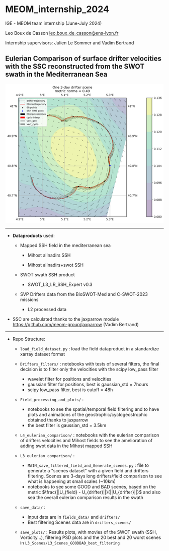 # MEOM_internship_2024

IGE - MEOM team internship (June-July 2024)

Leo Boux de Casson leo.boux_de_casson@ens-lyon.fr

Internship supervisors: Julien Le Sommer and Vadim Bertrand


**Eulerian Comparison of surface drifter velocities with the SSC reconstructed from the SWOT swath in the Mediterranean Sea**
---

![A 3-day drifter/field comparison](save_plots/L3_Scenes/L3_Scenes_GOODBAD_best_filtering/GOOD_norma_scene_13.png)

---
- **Dataproducts** used:  

	- Mapped SSH field in the mediterranean sea

		- Mihost allnadirs SSH

		- Mihost allnadirs+swot SSH

  
	- SWOT swath SSH product
		- SWOT_L3_LR_SSH_Expert v0.3

  
	- SVP Drifters data from the BioSWOT-Med and C-SWOT-2023 missions
		- L2 processed data

- SSC are calculated thanks to the jaxparrow module https://github.com/meom-group/jaxparrow (Vadim Bertrand)

---
- Repo Structure:
	- `load_field_dataset.py` : load the field dataproduct in a standardize xarray dataset format
	- `Drifters_filters/` : notebooks with tests of several  filters, the final decision is to filter only the velocities with the scipy low_pass filter
		
		- wavelet filter for positions and velocities
		- gaussian filter for positions, best is gaussian_std = 7hours 
		- scipy low_pass filter, best is cutoff = 48h
	
	- `Field_processing_and_plots/` : 
		- notebooks to see the spatial/temporal field filtering and to have plots and animations of the geostrophic/cyclogeostrophic obtained thanks to jaxparrow
		- the best filter is gaussian_std = 3.5km 

	-  `L4_eulerian_comparison/` : notebooks with the eulerian comparison of drifters velocities and Mihost fields to see the amelioration of adding swot data in the Mihost mapped SSH
	- `L3_eulerian_comparison/` :
		
		- 	 `MAIN_save_filtered_field_and_Generate_scenes.py` : file to generate a "scenes dataset" with a given field and drifters filtering. Scenes are 3-days long drifters/field comparison to see what is happening at small scales (~10km)
		- notebooks to see some GOOD and BAD scenes, based on the metric $\frac{||U_{field} - U_{drifter}||}{||U_{drifter}||}$ and also sea the overall eulerian comparison results in the swath

    - `save_data/` : 
	
		- input data are in `fields_data/` and `drifters/`
		- Best filtering Scenes data are in `drifters_scenes/`
    
	- `save_plots/` : Results plots, with movies of the SWOT swath (SSH, Vorticity...), filtering PSD plots and the 20 best and 20 worst scenes in `L3_Scenes/L3_Scenes_GOODBAD_best_filtering`




